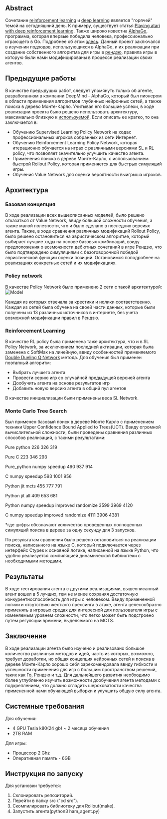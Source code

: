 ## Abstract
Cочетание [reinforcement learning](https://en.wikipedia.org/wiki/Reinforcement_learning) и [deep learning](https://en.wikipedia.org/wiki/Deep_learning) является "горячей" темой на сегодняшний день.
К примеру, существует статья  [Playing atari with deep reinforcement learning](http://arxiv.org/pdf/1312.5602v1.pdf). Также широко известна [AlphaGo](https://en.wikipedia.org/wiki/AlphaGo), программа, которая впервые победила человека, профессионально играющего в Go.
Подробнее об этом [здесь](https://storage.googleapis.com/deepmind-media/alphago/AlphaGoNaturePaper.pdf). Данный проект заключался в изучении подходов, использующихся в AlphaGo, и их реализации при создание собственного алгоритма для игры в  [рендзю](https://en.wikipedia.org/wiki/Renju), правила игры в которую были нами модифицированы в процессе реализации своих агентов.

## Предыдущие работы
В качестве предыдущих работ, следует упомянуть только об агенте, разработанном в компании DeepMind - AlphaGo, который был пионером в области применения алгоритмов глубинных нейронных сетей, а также поиска в дерево Монте-Карло.
Учитывая его большие успехи, в ходе реализации проекта было решено использовать архитектуру, максимально близкую к [используемой](https://storage.googleapis.com/deepmind-media/alphago/AlphaGoNaturePaper.pdf). Если описать ее кратко, то она заключается в:
* Обучению Supervised Learning Policy Network на ходах профессиональных игроков собранных из сети Интернет.
* Обучению Reinforcement Learning Policy Network, которая итерационно обучается на играх с различными версиями SL и RL policy, что позволяет значительно улучшить качество агента.
* Применения поиска в дереве Монте-Карло, с использованием быстрой Rollout Policy, которая применяется для быстрых симуляций игры.
* Обучения Value Network для оценки вероятности выигрыша игроков.


## Архитектура

### Базовая концепция
В ходе реализации всех вышеописанных моделей, было решено отказаться от Value Network, ввиду большой сложности обучения, а также малой полезности, что и было сделано в последних версиях агента. Также, в ходе сравнения различных модификаций Rollout Policy, было решено остановиться на эвристическом алгоритме, который выбирает лучшие ходы на основе базовых комбинаций, ввиду предположения о возможности дебютных сочетаний в игре Рендзю, что было подтверждено симуляциями с безоговорочной победой эвристической функции оценки позиций.
Остановимся поподробнее на реализациях конкретных сетей и их модификациях.


### Policy network
В качестве Policy Network было применено 2 сети с такой архитектурой:
![Model](https://image.ibb.co/c3h2dF/model.png)

Каждая из которых отвечала за крестики и нолики соответственно. Каждая из сетей была обучена на своей части данных, которые были получены из 13 различных источников в интернете, без учета возможной модификации правил в Рендзю.


### Reinforcement Learning
В качестве RL policy была применена таже архитектура, что и в SL Policy Network, за исключением последней активации, которая была заменена с SoftMax на линейную, ввиду особенностей применяемого [Double Dueling Q Network](https://arxiv.org/abs/1511.06581) метода. Для обучения был применен поэтапный алгоритм:
* Выбрать лучшего агента
* Провести серию игр со случайной предыдущей версией агента
* Дообучить агента на основе результатов игр
* Добавить новую версию агента в общий пул агентов

В качестве инициализации были применены веса SL Network.


### Monte Carlo Tree Search
Был применен базовый поиск в дереве Монте Карло с применением техники Upper Confidence Bound Applied to Trees(UCT).
Ввиду огромной вычислительной сложности, были проведены сравнения различных способов реализаций, с такими результатами:

Pure python
226 
326
319

Pure С
223 
346
293 


Pure_python numpy speedup
490
937
914

С numpy speedup
593
1001
956

Python jit mcts
455
777
791

Python jit all
409
653
681


Python numpy speedup improved randomize
3599
3969 
4120

C numpy speedup improved randomize
4111
3906
4381

*где цифры обозначают количество проведенных полноценных симуляций поиска в дереве за одну секунду для 3 запусков.

По результатам сравнения было решено остановиться на реализации поиска, написанного на языке С, который подключается через интерфейс Ctypes к основной логике, написанной на языке Python, что удобно реализуется компиляцией динамической библиотеки с необходимыми методами.



## Результаты
В ходе тестирования агента с другими реализациями, вышеописанный агент вошел в 5 лучших, тем не менее сохраняя достаточную конкурентноспособность для игры с человеком.
Ввиду примененной логики и отсутствию жесткого прессинга в атаке, агента целесообразно применять в игровых средах для интересной для пользователя игры с изменяемым уровнем сложности, что легко может быть подстроено путем регуляции времени, выделяемого на MCTS.

## Заключение

В ходе реализации агента было изучено и реализовано большое количество различных методов и идей, часть из которых, возможно, требует доработки, но общая концепция нейронных сетей и поиска в дереве Монте-Карло хорошо себя зарекомендовала ввиду гибкости и успешности применения для игр с большим пространством решений, таких как Го, Рендзю и т.д. Для дальнейшего развития необходимо более углубленно изучить возможности дообучения агента методами с подкреплением, что должно сгладить шероховатости качества примененной нами обучающей выборки и улучшить общую силу агента.


## Системные требования

Для обучения:
* 4 GPU Tesla k80(24 gb) ~ 2 месяца обучения
* 2TB RAM

Для игры:
* Процессор 2 Ghz
* Оперативная память - 6GB


## Инструкция по запуску
Для установки требуется:
1. Склонировать репозиторий.
2. Перейти в папку src ("cd src").
3. Скомпилировать библиотеку для Rollout(make).
4. Запустить агента(python3 ham_agent.py)
